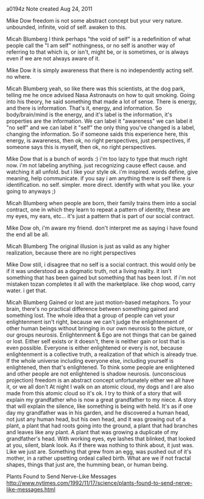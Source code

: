 a0194z
Note created Aug 24, 2011

Mike Dow
freedom is not some abstract concept but your very nature. unbounded, infinite, void of self. awaken to this.

Micah Blumberg
I think perhaps "the void of self" is a redefinition of what people call the "I am self" nothingness, or no self is another way of referring to that which is, or isn't, might be, or is sometimes, or is always even if we are not always aware of it.

Mike Dow
it is simply awareness that there is no independently acting self. no where.

Micah Blumberg
yeah, so like there was this scientists, at the dog park, telling me he once advised Nasa Astronauts on how to quit smoking. Going into his theory, he said something that made a lot of sense. There is energy, and there is information. That's it, energy, and information. So body/brain/mind is the energy, and it's label is the information, it's properties are the information. We can label it "awareness" we can label it "no self" and we can label it "self" the only thing you've changed is a label, changing the information. So if someone saids this experience here, this energy, is awareness, then ok, no right perspectives, just perspectives, if someone says this is myself, then ok, no right perspectives.

Mike Dow
that is a bunch of words :) i'm too lazy to type that much right now. i'm not labeling anything. just recognizing cause effect cause. and watching it all unfold.
but i like your style
ok. i'm inspired. words define, give meaning, help communicate. if you say i am anything there is self there is identification. no self. simpler. more direct. identify with what you like. your going to anyways ;)

Micah Blumberg
when people are born, their family trains them into a social contract, one in which they learn to repeat a pattern of identity, these are my eyes, my ears, etc... it's just a pattern that is part of our social contract. 

Mike Dow
oh, i'm aware my friend. don't interpret me as saying i have found the end all be all.

Micah Blumberg
The original illusion is just as valid as any higher realization, because there are no right perspectives

Mike Dow
still, i disagree that no self is a social contract. this would only be if it was understood as a dogmatic truth, not a living reality. it isn't something that has been gained but something that has been lost.
if i'm not mistaken tozan completes it all with the marketplace. like chop wood, carry water. i get that.

Micah Blumberg
Gained or lost are just motion-based metaphors. To your brain, there's no practical difference between something gained and something lost. The whole idea that a group of people can vet your enlightenment isn't right, because we can't judge the enlightenment of other human beings without bringing in our own neurosis to the picture, or our groups neurosis. Enlightenment & Ego are not things that can be gained or lost. Either self exists or it doesn't, there is neither gain or lost that is even possible. Everyone is either enlightened or every is not, because enlightenment is a collective truth, a realization of that which is already true. If the whole universe including everyone else, including yourself is enlightened, then that's enlightened. To think some people are enlightened and other people are not enlightened is shadow neurosis. (unconscious projection)
freedom is an abstract concept unfortunately
either we all have it, or we all don't
At night I walk on an atomic cloud, my dogs and I are also made from this atomic cloud so it's ok. I try to think of a story that will explain my grandfather who is now a great grandfather to my niece. A story that will explain the silence, like something is being with held. It's as if one day my grandfather was in his garden, and he discovered a human head, not just any human head, but his own head, and it was growing out of a plant, a plant that had roots going into the ground, a plant that had branches and leaves like any plant. A plant that was growing a duplicate of my grandfather's head. With working eyes, eye lashes that blinked, that looked at you, silent, blank look. As if there was nothing to think about, it just was. Like we just are. Something that grew from an egg, was pushed out of it's mother, in a rather upsetting ordeal called birth. What are we if not fractal shapes, things that just are, the humming bean, or human being.

Plants Found to Send Nerve-Like Messages
http://www.nytimes.com/1992/11/17/science/plants-found-to-send-nerve-like-messages.html

